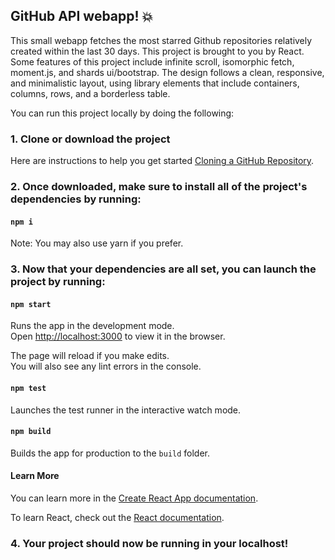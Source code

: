 ## GitHub API webapp! 💥

This small webapp fetches the most starred Github repositories relatively created within the last 30 days. This project is brought to you by React. Some features of this project include infinite scroll, isomorphic fetch, moment.js, and shards ui/bootstrap. The design follows a clean, responsive, and minimalistic layout, using library elements that include containers, columns, rows, and a borderless table. 

You can run this project locally by doing the following:

### 1. Clone or download the project

Here are instructions to help you get started [Cloning a GitHub Repository](https://help.github.com/en/github/creating-cloning-and-archiving-repositories/cloning-a-repository).


### 2. Once downloaded, make sure to install all of the project's dependencies by running:

#### `npm i`

Note: You may also use yarn if you prefer.

### 3. Now that your dependencies are all set, you can launch the project by running: 

#### `npm start`

Runs the app in the development mode.<br />
Open [http://localhost:3000](http://localhost:3000) to view it in the browser.

The page will reload if you make edits.<br />
You will also see any lint errors in the console.

#### `npm test`

Launches the test runner in the interactive watch mode.<br />

#### `npm build`

Builds the app for production to the `build` folder.<br />

#### Learn More

You can learn more in the [Create React App documentation](https://facebook.github.io/create-react-app/docs/getting-started).

To learn React, check out the [React documentation](https://reactjs.org/).

### 4. Your project should now be running in your localhost!
